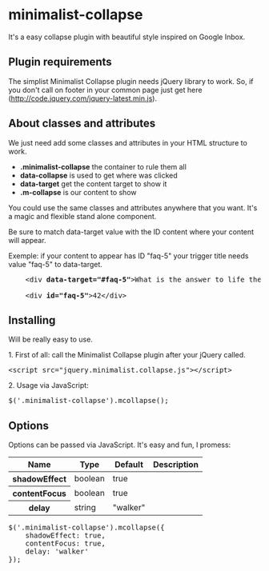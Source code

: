 # minimalist-collapse
It's a easy collapse plugin with beautiful style inspired on Google Inbox.

<h2>Plugin requirements</h2>
<p>The simplist Minimalist Collapse plugin needs jQuery library to work. So, if you don't call on footer in your common page just get here (<a href="http://code.jquery.com/jquery-latest.min.js">http://code.jquery.com/jquery-latest.min.js</a>).</p>

<h2>About classes and attributes</h2>
<p>We just need add some classes and attributes in your HTML structure to work.</p>
<ul>
    <li><strong>.minimalist-collapse</strong> the container to rule them all</li>
    <li><strong>data-collapse</strong> is used to get where was clicked</li>
    <li><strong>data-target</strong> get the content target to show it</li>
    <li><strong>.m-collapse</strong> is our content to show</li>
</ul>

<p>You could use the same classes and attributes anywhere that you want. It's a magic and flexible stand alone component.</p>
<p>Be sure to match data-target value with the ID content where your content will appear.</p>
<p>Exemple: if your content to appear has ID "faq-5" your trigger title needs value "faq-5" to data-target.</p>

<pre>
    &lt;div <strong>data-target=&quot;#faq-5&quot;</strong>&gt;What is the answer to life the universe and everything?&lt;/div&gt;<br />
    &lt;div <strong>id=&quot;faq-5&quot;</strong>&gt;42&lt;/div&gt;
</pre>

<h2>Installing</h2>
<p>Will be really easy to use.</p>

<p>1. First of all: call the Minimalist Collapse plugin after your jQuery called.</p>
<pre>&lt;script src=&quot;jquery.minimalist.collapse.js&quot;&gt;&lt;/script&gt;</pre>
<p>2. Usage via JavaScript:</p>
<pre>$('.minimalist-collapse').mcollapse();</pre>

<h2>Options</h2>
<p>Options can be passed via JavaScript. It's easy and fun, I promess:</p>
<table>
    <thead>
        <tr>
            <th>Name</th>
            <th>Type</th>
            <th>Default</th>
            <th>Description</th>
        </tr>
    </thead>
    <tbody>
        <tr>
            <th>shadowEffect</th>
            <td>boolean</td>
            <td>true</td>
            <td></td>
        </tr>
        <tr>
            <th>contentFocus</th>
            <td>boolean</td>
            <td>true</td>
            <td></td>
        </tr>
        <tr>
            <th>delay</th>
            <td>string</td>
            <td>"walker"</td>
            <td></td>
        </tr>
    </tbody>
</table>

<pre>
$('.minimalist-collapse').mcollapse({
    shadowEffect: true,
    contentFocus: true,
    delay: 'walker'
});</pre>
